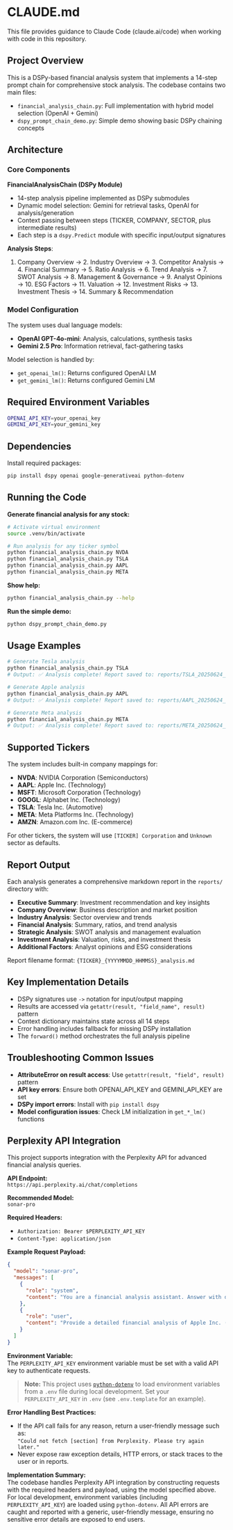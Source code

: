 # CLAUDE.md

This file provides guidance to Claude Code (claude.ai/code) when working with code in this repository.

## Project Overview

This is a DSPy-based financial analysis system that implements a 14-step prompt chain for comprehensive stock analysis. The codebase contains two main files:

- `financial_analysis_chain.py`: Full implementation with hybrid model selection (OpenAI + Gemini)
- `dspy_prompt_chain_demo.py`: Simple demo showing basic DSPy chaining concepts

## Architecture

### Core Components

**FinancialAnalysisChain (DSPy Module)**
- 14-step analysis pipeline implemented as DSPy submodules
- Dynamic model selection: Gemini for retrieval tasks, OpenAI for analysis/generation
- Context passing between steps (TICKER, COMPANY, SECTOR, plus intermediate results)
- Each step is a `dspy.Predict` module with specific input/output signatures

**Analysis Steps**:
1. Company Overview → 2. Industry Overview → 3. Competitor Analysis → 4. Financial Summary → 5. Ratio Analysis → 6. Trend Analysis → 7. SWOT Analysis → 8. Management & Governance → 9. Analyst Opinions → 10. ESG Factors → 11. Valuation → 12. Investment Risks → 13. Investment Thesis → 14. Summary & Recommendation

### Model Configuration

The system uses dual language models:
- **OpenAI GPT-4o-mini**: Analysis, calculations, synthesis tasks
- **Gemini 2.5 Pro**: Information retrieval, fact-gathering tasks

Model selection is handled by:
- `get_openai_lm()`: Returns configured OpenAI LM
- `get_gemini_lm()`: Returns configured Gemini LM

## Required Environment Variables

```bash
OPENAI_API_KEY=your_openai_key
GEMINI_API_KEY=your_gemini_key
```

## Dependencies

Install required packages:
```bash
pip install dspy openai google-generativeai python-dotenv
```

## Running the Code

**Generate financial analysis for any stock:**
```bash
# Activate virtual environment
source .venv/bin/activate

# Run analysis for any ticker symbol
python financial_analysis_chain.py NVDA
python financial_analysis_chain.py TSLA
python financial_analysis_chain.py AAPL
python financial_analysis_chain.py META
```

**Show help:**
```bash
python financial_analysis_chain.py --help
```

**Run the simple demo:**
```bash
python dspy_prompt_chain_demo.py
```

## Usage Examples

```bash
# Generate Tesla analysis
python financial_analysis_chain.py TSLA
# Output: ✅ Analysis complete! Report saved to: reports/TSLA_20250624_185032_analysis.md

# Generate Apple analysis  
python financial_analysis_chain.py AAPL
# Output: ✅ Analysis complete! Report saved to: reports/AAPL_20250624_185146_analysis.md

# Generate Meta analysis
python financial_analysis_chain.py META
# Output: ✅ Analysis complete! Report saved to: reports/META_20250624_185642_analysis.md
```

## Supported Tickers

The system includes built-in company mappings for:
- **NVDA**: NVIDIA Corporation (Semiconductors)
- **AAPL**: Apple Inc. (Technology)
- **MSFT**: Microsoft Corporation (Technology)
- **GOOGL**: Alphabet Inc. (Technology)
- **TSLA**: Tesla Inc. (Automotive)
- **META**: Meta Platforms Inc. (Technology)
- **AMZN**: Amazon.com Inc. (E-commerce)

For other tickers, the system will use `[TICKER] Corporation` and `Unknown` sector as defaults.

## Report Output

Each analysis generates a comprehensive markdown report in the `reports/` directory with:
- **Executive Summary**: Investment recommendation and key insights
- **Company Overview**: Business description and market position
- **Industry Analysis**: Sector overview and trends
- **Financial Analysis**: Summary, ratios, and trend analysis
- **Strategic Analysis**: SWOT analysis and management evaluation
- **Investment Analysis**: Valuation, risks, and investment thesis
- **Additional Factors**: Analyst opinions and ESG considerations

Report filename format: `{TICKER}_{YYYYMMDD_HHMMSS}_analysis.md`

## Key Implementation Details

- DSPy signatures use `->` notation for input/output mapping
- Results are accessed via `getattr(result, "field_name", result)` pattern
- Context dictionary maintains state across all 14 steps
- Error handling includes fallback for missing DSPy installation
- The `forward()` method orchestrates the full analysis pipeline

## Troubleshooting Common Issues

- **AttributeError on result access**: Use `getattr(result, "field", result)` pattern
- **API key errors**: Ensure both OPENAI_API_KEY and GEMINI_API_KEY are set
- **DSPy import errors**: Install with `pip install dspy`
- **Model configuration issues**: Check LM initialization in `get_*_lm()` functions
## Perplexity API Integration

This project supports integration with the Perplexity API for advanced financial analysis queries.

**API Endpoint:**  
`https://api.perplexity.ai/chat/completions`

**Recommended Model:**  
`sonar-pro`

**Required Headers:**
- `Authorization: Bearer $PERPLEXITY_API_KEY`
- `Content-Type: application/json`

**Example Request Payload:**
```json
{
  "model": "sonar-pro",
  "messages": [
    {
      "role": "system",
      "content": "You are a financial analysis assistant. Answer with detailed, data-driven insights and cite sources where possible."
    },
    {
      "role": "user",
      "content": "Provide a detailed financial analysis of Apple Inc. (AAPL) for Q2 2025, including revenue, profit, and market outlook."
    }
  ]
}
```

**Environment Variable:**  
The `PERPLEXITY_API_KEY` environment variable must be set with a valid API key to authenticate requests.

> **Note:** This project uses [`python-dotenv`](https://pypi.org/project/python-dotenv/) to load environment variables from a `.env` file during local development. Set your `PERPLEXITY_API_KEY` in `.env` (see `.env.template` for an example).

**Error Handling Best Practices:**
- If the API call fails for any reason, return a user-friendly message such as:  
  `"Could not fetch [section] from Perplexity. Please try again later."`
- Never expose raw exception details, HTTP errors, or stack traces to the user or in reports.

**Implementation Summary:**  
The codebase handles Perplexity API integration by constructing requests with the required headers and payload, using the model specified above. For local development, environment variables (including `PERPLEXITY_API_KEY`) are loaded using `python-dotenv`. All API errors are caught and reported with a generic, user-friendly message, ensuring no sensitive error details are exposed to end users.